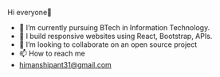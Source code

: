  Hi everyone👋 
- 👀 I’m currently pursuing BTech in Information Technology.
- 🌱 I build responsive websites using React, Bootstrap, APIs.
- 💞️ I’m looking to collaborate on an open source project
- 📫 How to reach me
- himanshipant31@gmail.com

<!---
Himanshi031/Himanshi031 is a ✨ special ✨ repository because its `README.md` (this file) appears on your GitHub profile.
You can click the Preview link to take a look at your changes.
--->
